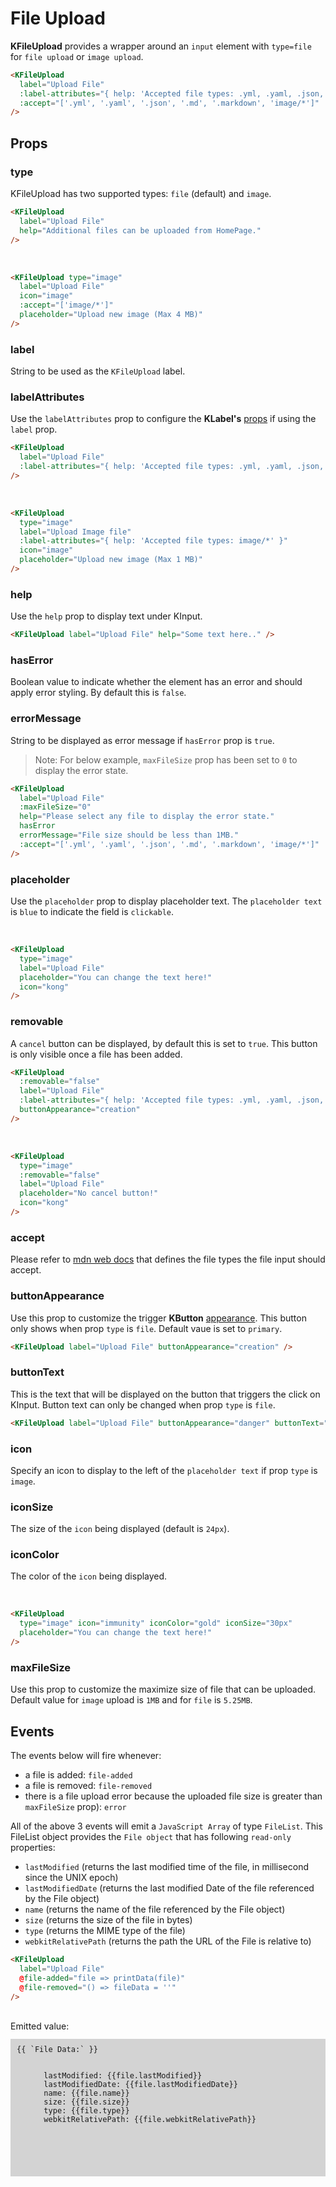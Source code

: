 # File Upload

**KFileUpload** provides a wrapper around an `input` element with `type=file` for `file upload` or `image upload`.

<KCard>
  <template v-slot:body>
    <KFileUpload :label-attributes="{ help: `Accepted file types: ${acceptedFileType.join(', ')}` }" help="Additional files can be uploaded from HomePage." :accept="acceptedFileType" hasError />
  </template>
</KCard>

```html
<KFileUpload
  label="Upload File"
  :label-attributes="{ help: 'Accepted file types: .yml, .yaml, .json, .md, .markdown, image/*' }"
  :accept="['.yml', '.yaml', '.json', '.md', '.markdown', 'image/*']"
/>
```

## Props

### type

KFileUpload has two supported types: `file` (default) and `image`.

<KCard>
  <template v-slot:body>
    <KFileUpload label="Upload File" :label-attributes="{ help: `Accepted file types: ${acceptedFileType.join(', ')}` }" help="Additional files can be uploaded from HomePage." :accept="acceptedFileType" />
  </template>
</KCard>

```html
<KFileUpload
  label="Upload File"
  help="Additional files can be uploaded from HomePage."
/>
```

<br/>
<KCard>
  <template v-slot:body>
    <KFileUpload type="image" label="Upload File" :label-attributes="{ help: `Accepted file types: ${acceptedImageType}` }" class="image-with-label" icon="image" :accept="['image/*']" placeholder="Upload new image (Max 4 MB)" />
  </template>
</KCard>

```html
<KFileUpload type="image"
  label="Upload File"
  icon="image"
  :accept="['image/*']"
  placeholder="Upload new image (Max 4 MB)"
/>
```

### label

String to be used as the `KFileUpload` label.

### labelAttributes

Use the `labelAttributes` prop to configure the **KLabel's** [props](/components/label) if using the `label` prop.

<KCard>
  <template v-slot:body>
    <KFileUpload label="Upload File" :label-attributes="{ help: `Accepted file types: ${acceptedFileType.join(', ')}` }" :accept="acceptedFileType"/>
  </template>
</KCard>

```html
<KFileUpload
  label="Upload File"
  :label-attributes="{ help: 'Accepted file types: .yml, .yaml, .json, .md, .markdown, image/*' }"
/>
```

<br/>
<KCard>
  <template v-slot:body>
    <KFileUpload type="image" label="Upload Image File" :label-attributes="{ help: `Accepted file types: ${acceptedImageType}` }" class="image-with-label" icon="image" :accept="acceptedImageType" placeholder="Upload new image (Max 1 MB)" />
  </template>
</KCard>

```html
<KFileUpload
  type="image"
  label="Upload Image file"
  :label-attributes="{ help: 'Accepted file types: image/*' }"
  icon="image"
  placeholder="Upload new image (Max 1 MB)"
/>
```

### help

Use the `help` prop to display text under KInput.

<KCard>
  <template v-slot:body>
    <KFileUpload label="Upload File" :label-attributes="{ help: `Accepted file types: ${acceptedFileType.join(', ')}` }" help="Some text here.." :accept="acceptedFileType" />
  </template>
</KCard>

```html
<KFileUpload label="Upload File" help="Some text here.." />
```

### hasError

Boolean value to indicate whether the element has an error and should apply error styling. By default this is `false`.

### errorMessage

String to be displayed as error message if `hasError` prop is `true`.

> Note: For below example, `maxFileSize` prop has been set to `0` to display the error state.

<KCard>
  <template v-slot:body>
    <KFileUpload label="Upload File" :maxFileSize="0" help="Please select any file to display the error state." hasError errorMessage="File size should be less than 1MB." :label-attributes="{ help: `Accepted file types: ${acceptedFileType.join(', ')}` }" :accept="acceptedFileType" />
  </template>
</KCard>


```html
<KFileUpload
  label="Upload File"
  :maxFileSize="0"
  help="Please select any file to display the error state."
  hasError
  errorMessage="File size should be less than 1MB."
  :accept="['.yml', '.yaml', '.json', '.md', '.markdown', 'image/*']"
/>
```


### placeholder

Use the `placeholder` prop to display placeholder text. The `placeholder text` is `blue` to indicate the field is `clickable`.

<br/>
<KCard>
  <template v-slot:body>
    <KFileUpload type="image" label="Upload File" :label-attributes="{ help: `Accepted file types: ${acceptedImageType}` }" class="image-with-label" :accept="acceptedImageType" placeholder="You can change the text here!" icon="kong" >
    </KFileUpload>
  </template>
</KCard>

```html
<KFileUpload
  type="image"
  label="Upload File"
  placeholder="You can change the text here!"
  icon="kong"
/>
```

### removable

A `cancel` button can be displayed, by default this is set to `true`. This button is only visible once a file has been added.

<KCard>
  <template v-slot:body>
    <KFileUpload label="Upload File" :label-attributes="{ help: `Accepted file types: ${acceptedFileType.join(', ')}` }" buttonAppearance="creation" :accept="acceptedFileType" :removable="false" />
  </template>
</KCard>

```html
<KFileUpload
  :removable="false"
  label="Upload File"
  :label-attributes="{ help: 'Accepted file types: .yml, .yaml, .json, .md, .markdown, image/*' }"
  buttonAppearance="creation"
/>
```

<br/>
<KCard>
  <template v-slot:body>
    <KFileUpload type="image" label="Upload File" :label-attributes="{ help: `Accepted file types: ${acceptedImageType}` }" :removable="false" class="image-with-label" :accept="acceptedImageType" placeholder="No cancel button!" icon="kong" >
    </KFileUpload>
  </template>
</KCard>

```html
<KFileUpload
  type="image"
  :removable="false"
  label="Upload File"
  placeholder="No cancel button!"
  icon="kong"
/>
```

### accept

Please refer to [mdn web docs](https://developer.mozilla.org/en-US/docs/Web/HTML/Element/input/file#accept) that defines the file types the file input should accept.

### buttonAppearance

Use this prop to customize the trigger **KButton** [appearance](/components/button.html#appearance). This button only shows when prop `type` is `file`. Default vaue is set to `primary`.

<KCard>
  <template v-slot:body>
    <KFileUpload label="Upload File" :label-attributes="{ help: `Accepted file types: ${acceptedFileType.join(', ')}` }" buttonAppearance="creation" :accept="acceptedFileType" />
  </template>
</KCard>

```html
<KFileUpload label="Upload File" buttonAppearance="creation" />
```

### buttonText

This is the text that will be displayed on the button that triggers the click on KInput. Button text can only be changed when prop `type` is `file`.

<KCard>
  <template v-slot:body>
    <KFileUpload label="Upload File" :label-attributes="{ help: `Accepted file types: ${acceptedFileType.join(', ')}` }" buttonAppearance="danger" buttonText="Click me" :accept="acceptedFileType" />
  </template>
</KCard>

```html
<KFileUpload label="Upload File" buttonAppearance="danger" buttonText="Click me" />
```

### icon

Specify an icon to display to the left of the `placeholder text` if prop `type` is `image`.

### iconSize

The size of the `icon` being displayed (default is `24px`).

### iconColor

The color of the `icon` being displayed.

<br/>
<KCard>
  <template v-slot:body>
    <KFileUpload type="image" label="Upload File" :label-attributes="{ help: `Accepted file types: ${acceptedImageType}` }" :accept="acceptedImageType" class="image-with-label" placeholder="Customized icon, iconColor & iconSize!" icon="immunity" iconColor="gold" iconSize="30px" />
  </template>
</KCard>

```html
<KFileUpload
  type="image" icon="immunity" iconColor="gold" iconSize="30px"
  placeholder="You can change the text here!"
/>
```
### maxFileSize

Use this prop to customize the maximize size of file that can be uploaded. Default value for `image` upload is `1MB` and for `file` is `5.25MB`.

## Events

The events below will fire whenever:

- a file is added: `file-added`
- a file is removed: `file-removed`
- there is a file upload error because the uploaded file size is greater than `maxFileSize` prop): `error`

All of the above 3 events will emit a `JavaScript Array` of type `FileList`. This FileList object provides the `File object` that has following `read-only` properties:

- `lastModified` (returns the last modified time of the file, in millisecond since the UNIX epoch)
- `lastModifiedDate` (returns the last modified Date of the file referenced by the File object)
- `name` (returns the name of the file referenced by the File object)
- `size` (returns the size of the file in bytes)
- `type` (returns the MIME type of the file)
- `webkitRelativePath` (returns the path the URL of the File is relative to)

<KCard>
  <template v-slot:body>
    <KFileUpload label="Upload File" :label-attributes="{ help: `Accepted file types: ${acceptedFileType.join(', ')}` }" :accept="acceptedFileType" @file-added="file => printData(file)" @file-removed="() => fileData = ''" />
  </template>
</KCard>

```html
<KFileUpload
  label="Upload File"
  @file-added="file => printData(file)"
  @file-removed="() => fileData = ''"
/>
```

<br/>
<div>Emitted value:
  <pre v-if="fileData.length" class="emitted-value">{{ `File Data:` }}
    <div v-for="(file) in fileData">
      <span>lastModified: {{file.lastModified}}</span>
      <span>lastModifiedDate: {{file.lastModifiedDate}}</span>
      <span>name: {{file.name}}</span>
      <span>size: {{file.size}}</span>
      <span>type: {{file.type}}</span>
      <span>webkitRelativePath: {{file.webkitRelativePath}}</span>
    </div>
  </pre>
</div>


<script lang="ts">
import { defineComponent } from 'vue'

export default defineComponent({
  data() {
    return {
      fileSize: '',
      fileName: '',
      imageSize: '',
      imageName: '',
      fileData: [],
      acceptedFileType: ['.yml', '.yaml', '.json', '.md', '.markdown', 'image/*'],
      acceptedImageType: ['image/*']
    }
  },
  methods: {
    printData (i) {
      this.fileData = Array.from(i)
    },
  }
})
</script>

<style lang="scss" scoped>
pre.emitted-value {
  font-size: 12px;
  white-space: pre-wrap;
  background-color: lightgrey;
  padding: 10px;
  height: 200px;
  overflow: hidden;
}
</style>

<style lang="scss">
.k-file-upload {
  .image-upload-icon.kong-icon-image svg rect {
    fill: lightblue;
  }
}
.image-with-label {
  .image-upload-icon.kong-icon {
    top: 37px !important;
  }
  .image-upload-description {
    top: 40px !important;
  }
}
</style>
